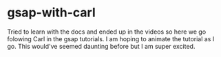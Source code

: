 # gsap-with-carl
Tried to learn with the docs and ended up in the videos so here we go folowing Carl in the gsap tutorials.
I am hoping to animate the tutorial as I go.
 This would've seemed daunting before but I am super excited.